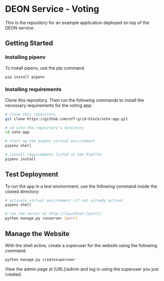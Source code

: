 # DEON Service - Voting

This is the repository for an example application deployed on top of the DEON service.

## Getting Started

### Installing pipenv

To install pipenv, use the pip command.

```bash
pip install pipenv
```

### Installing requirements

Clone this repository. Then run the following commands to install the necessary requirements for the voting app:

```bash
# clone this repository
git clone https://github.com/off-grid-block/vote-app.git

# cd into the repository's directory
cd vote-app

# start up the pipenv virtual environment
pipenv shell

# install requirements listed in the Pipfile
pipenv install
```

## Test Deployment

To run the app in a test environment, use the following command inside the cloned directory:

```bash
# activate virtual environment (if not already active)
pipenv shell

# run the server at http://localhost:[port]/
python manage.py runserver [port]
```

## Manage the Website

With the shell active, create a superuser for the website using the following command:
```bash
python manage.py createsuperuser
```

View the admin page at [URL]/admin and log in using the superuser you just created.